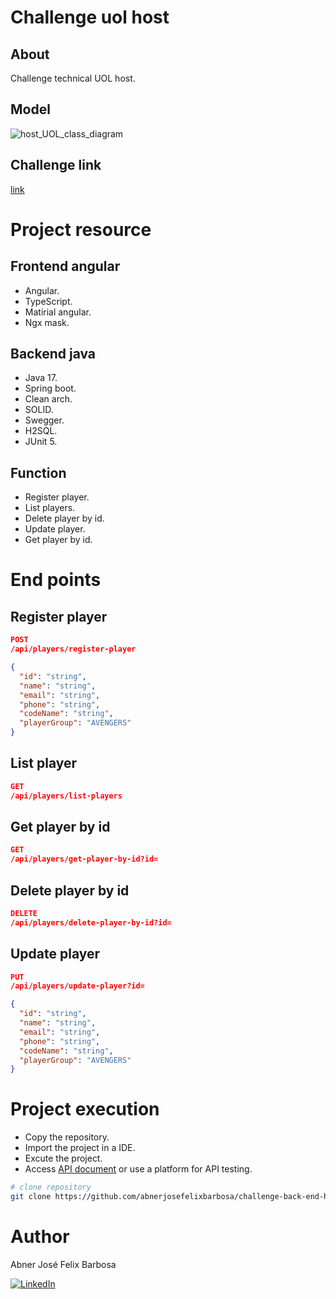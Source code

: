 # Challenge uol host

## About

Challenge technical UOL host.

## Model

![host_UOL_class_diagram](https://github.com/user-attachments/assets/ff55984e-9ad8-4ed0-82ac-e261ed2b7f90)

## Challenge link

[link](https://github.com/uolhost/test-backEnd-Java)

# Project resource

## Frontend angular

- Angular.
- TypeScript.
- Matirial angular.
- Ngx mask.

## Backend java

- Java 17.
- Spring boot.
- Clean arch.
- SOLID.
- Swegger.
- H2SQL.
- JUnit 5.

## Function

- Register player.
- List players.
- Delete player by id.
- Update player.
- Get player by id.

# End points

## Register player

```JSON
POST
/api/players/register-player

{
  "id": "string",
  "name": "string",
  "email": "string",
  "phone": "string",
  "codeName": "string",
  "playerGroup": "AVENGERS"
}
```

## List player

```JSON
GET
/api/players/list-players
```

## Get player by id

```JSON
GET
/api/players/get-player-by-id?id=
```

## Delete player by id

```JSON
DELETE
/api/players/delete-player-by-id?id=
```

## Update player

```JSON
PUT
/api/players/update-player?id=

{
  "id": "string",
  "name": "string",
  "email": "string",
  "phone": "string",
  "codeName": "string",
  "playerGroup": "AVENGERS"
}
```

# Project execution

- Copy the repository.
- Import the project in a IDE.
- Excute the project.
- Access [API document](http://localhost:8080/swagger-ui/index.html) or use a platform for API testing.

```bash
# clone repository
git clone https://github.com/abnerjosefelixbarbosa/challenge-back-end-hit.git
```

# Author

Abner José Felix Barbosa

[![LinkedIn](https://img.shields.io/badge/LinkedIn-0077B5?style=for-the-badge&logo=linkedin&logoColor=white)](https://www.linkedin.com/in/abner-jose-feliz-barbosa/)
